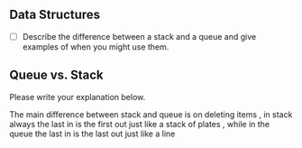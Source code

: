 ## Data Structures
* [ ] Describe the difference between a stack and a queue and give examples of when you might use them.

## Queue vs. Stack
Please write your explanation below.


The main difference between stack and queue is on deleting items  , in stack always the last in is the first out just like a stack of plates  , while in the queue the last in is the last out just like a line 